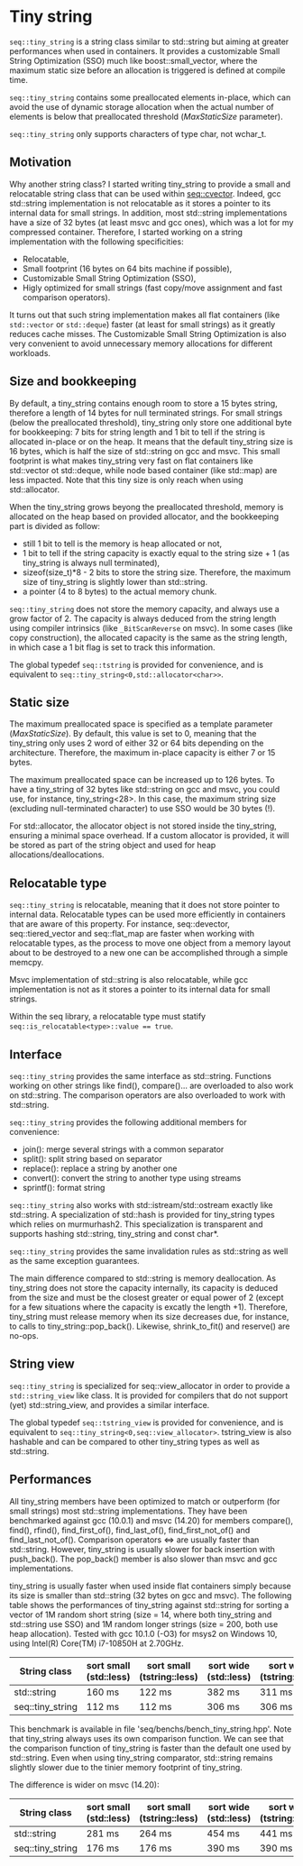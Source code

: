 # Tiny string

`seq::tiny_string` is a string class similar to std::string but aiming at greater performances when used in containers.
It provides a customizable Small String Optimization (SSO) much like boost::small_vector, where the maximum static size before an allocation is triggered is defined at compile time.

`seq::tiny_string` contains some preallocated elements in-place, which can avoid the use of dynamic storage allocation when the actual number of elements is below that preallocated threshold (*MaxStaticSize* parameter).

`seq::tiny_string` only supports characters of type char, not wchar_t.


## Motivation

Why another string class? I started writing tiny_string to provide a small and relocatable string class that can be used within [seq::cvector](cvector.md).
Indeed, gcc std::string implementation is not relocatable as it stores a pointer to its internal data for small strings. In addition, most std::string implementations have a size of 32 bytes (at least msvc and gcc ones), which was a lot for my compressed container. Therefore, I started working on a string implementation with the following specificities:
-	Relocatable,
-	Small footprint (16 bytes on 64 bits machine if possible),
-	Customizable Small String Optimization (SSO),
-	Higly optimized for small strings (fast copy/move assignment and fast comparison operators).

It turns out that such string implementation makes all flat containers (like `std::vector` or `std::deque`) faster (at least for small strings) as it greatly reduces cache misses.
The Customizable Small String Optimization is also very convenient to avoid unnecessary memory allocations for different workloads.


## Size and bookkeeping

By default, a tiny_string contains enough room to store a 15 bytes string, therefore a length of 14 bytes for null terminated strings.
For small strings (below the preallocated threshold), tiny_string only store one additional byte for bookkeeping: 7 bits for string length and 1 bit to tell if the string is allocated in-place or on the heap. It means that the default tiny_string size is 16 bytes, which is half the size of std::string on gcc and msvc. This small footprint is what makes tiny_string very fast on flat containers like std::vector ot std::deque, while node based container (like std::map) are less impacted. Note that this tiny size is only reach when using std::allocator<char>. 

When the tiny_string grows beyong the preallocated threshold, memory is allocated on the heap based on provided allocator, and the bookkeeping part is divided as follow:
-	still 1 bit to tell is the memory is heap allocated or not,
-	1 bit to tell if the string capacity is exactly equal to the string size + 1 (as tiny_string is always null terminated),
-	sizeof(size_t)*8 - 2 bits to store the string size. Therefore, the maximum size of tiny_string is slightly lower than std::string.
-	a pointer (4 to 8 bytes) to the actual memory chunk.

`seq::tiny_string` does not store the memory capacity, and always use a grow factor of 2. The capacity is always deduced from the string length using compiler intrinsics (like `_BitScanReverse` on msvc). In some cases (like copy construction), the allocated capacity is the same as the string length, in which case a 1 bit flag is set to track this information.

The global typedef `seq::tstring` is provided for convenience, and is equivalent to `seq::tiny_string<0,std::allocator<char>>`.

## Static size

The maximum preallocated space is specified as a template parameter (*MaxStaticSize*).
By default, this value is set to 0, meaning that the tiny_string only uses 2 word of either 32 or 64 bits depending on the architecture.
Therefore, the maximum in-place capacity is either 7 or 15 bytes.

The maximum preallocated space can be increased up to 126 bytes. To have a tiny_string of 32 bytes like std::string on gcc and msvc, you could use, for instance, tiny_string<28>.
In this case, the maximum string size (excluding null-terminated character) to use SSO would be 30 bytes (!).

For std::allocator<char>, the allocator object is not stored inside the tiny_string, ensuring a minimal space overhead.
If a custom allocator is provided, it will be stored as part of the string object and used for heap allocations/deallocations.


## Relocatable type

`seq::tiny_string` is relocatable, meaning that it does not store pointer to internal data.
Relocatable types can be used more efficiently in containers that are aware of this property. For instance, seq::devector, seq::tiered_vector and seq::flat_map are faster when working with relocatable types, as the process to move one object from a memory layout about to be destroyed to a new one can be accomplished through a simple memcpy.

Msvc implementation of std::string is also relocatable, while gcc implementation is not as it stores a pointer to its internal data for small strings.

Within the seq library, a relocatable type must statify `seq::is_relocatable<type>::value == true`.


## Interface

`seq::tiny_string` provides the same interface as std::string.
Functions working on other strings like find(), compare()... are overloaded to also work on std::string.
The comparison operators are also overloaded to work with std::string.

`seq::tiny_string` provides the following additional members for convenience:
-	join(): merge several strings with a common separator
-	split(): split string based on separator
-	replace(): replace a string by another one
-	convert(): convert the string to another type using streams
-	sprintf(): format string

`seq::tiny_string` also works with std::istream/std::ostream exactly like std::string.
A specialization of std::hash is provided for tiny_string types which relies on murmurhash2. This specialization is transparent and supports hashing std::string, tiny_string and const char*.

`seq::tiny_string` provides the same invalidation rules as std::string as well as the same exception guarantees.

The main difference compared to std::string is memory deallocation. As tiny_string does not store the capacity internally, its capacity is deduced from the size and must be the closest greater or equal power of 2 (except for a few situations where the capacity is excatly the length +1).
Therefore, tiny_string must release memory when its size decreases due, for instance, to calls to tiny_string::pop_back().
Likewise, shrink_to_fit() and reserve() are no-ops.


## String view

`seq::tiny_string` is specialized for seq::view_allocator in order to provide a `std::string_view` like class.
It is provided for compilers that do not support (yet) std::string_view, and provides a similar interface.

The global typedef `seq::tstring_view` is provided  for convenience, and is equivalent to `seq::tiny_string<0,seq::view_allocator>`.
tstring_view is also hashable and can be compared to other tiny_string types as well as std::string.


## Performances

All tiny_string members have been optimized to match or outperform (for small strings) most std::string implementations. They have been benchmarked against gcc (10.0.1) and msvc (14.20) for members compare(), find(), rfind(), find_first_of(), find_last_of(), find_first_not_of() and find_last_not_of(). 
Comparison operators <=> are usually faster than std::string. However, tiny_string is usually slower for back insertion with push_back(). The pop_back() member is also slower than msvc and gcc implementations.

tiny_string is usually faster when used inside flat containers simply because its size is smaller than std::string (32 bytes on gcc and msvc).
The following table shows the performances of tiny_string against std::string for sorting a vector of 1M random short string (size = 14, where both tiny_string and std::string use SSO) and 1M random longer strings (size = 200, both use heap allocation). Tested with gcc 10.1.0 (-O3) for msys2 on Windows 10, using Intel(R) Core(TM) i7-10850H at 2.70GHz.

String class       | sort small (std::less) | sort small (tstring::less) | sort wide (std::less) | sort wide (tstring::less) |
-------------------|------------------------|----------------------------|-----------------------|---------------------------|
std::string        |          160 ms        |          122 ms            |       382 ms          |         311 ms            |
seq::tiny_string   |          112 ms        |          112 ms            |       306 ms          |         306 ms            |

This benchmark is available in file 'seq/benchs/bench_tiny_string.hpp'.
Note that tiny_string always uses its own comparison function. We can see that the comparison function of tiny_string is faster than the default one used
by std::string. Even when using tiny_string comparator, std::string remains slightly slower due to the tinier memory footprint of tiny_string.

The difference is wider on msvc (14.20):

String class       | sort small (std::less) | sort small (tstring::less) | sort wide (std::less) | sort wide (tstring::less) |
-------------------|------------------------|----------------------------|-----------------------|---------------------------|
std::string        |          281 ms        |          264 ms            |       454 ms          |         441 ms            |
seq::tiny_string   |          176 ms        |          176 ms            |       390 ms          |         390 ms            |


